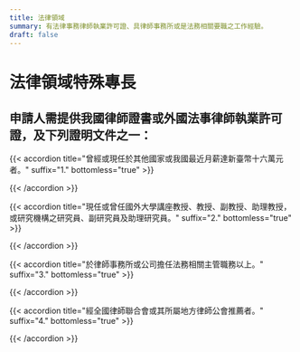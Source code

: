 ```yaml
---
title: 法律領域
summary: 有法律事務律師執業許可證、具律師事務所或是法務相關要職之工作經驗。
draft: false
---
```

# 法律領域特殊專長

## 申請人需提供我國律師證書或外國法事律師執業許可證，及下列證明文件**之一**：

{{< accordion title="曾經或現任於其他國家或我國最近月薪達新臺幣十六萬元者。" suffix="1." bottomless="true" >}}

{{< /accordion >}}

{{< accordion title="現任或曾任國外大學講座教授、教授、副教授、助理教授，或研究機構之研究員、副研究員及助理研究員。" suffix="2." bottomless="true" >}}

{{< /accordion >}}

{{< accordion title="於律師事務所或公司擔任法務相關主管職務以上。" suffix="3." bottomless="true" >}}

{{< /accordion >}}

{{< accordion title="經全國律師聯合會或其所屬地方律師公會推薦者。" suffix="4." bottomless="true" >}}

{{< /accordion >}}